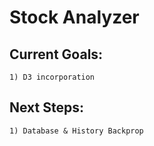 # Stock Analyzer


## Current Goals:

    1) D3 incorporation


## Next Steps:

    1) Database & History Backprop
